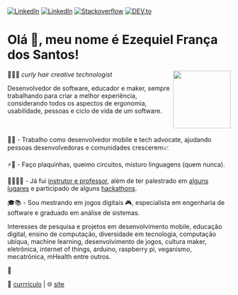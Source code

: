 
</div>
<a href="https://www.twitter.com/ezefranca" target="_blank"><img src="https://img.shields.io/badge/Twitter-%230077B5.svg?&style=flat-square&logo=twitter&logoColor=white" alt="LinkedIn"></a>
<a href="https://www.linkedin.com/in/ezefranca" target="_blank"><img src="https://img.shields.io/badge/LinkedIn-%230077B5.svg?&style=flat-square&logo=linkedin&logoColor=white" alt="LinkedIn"></a>
<a href="https://stackoverflow.com/users/2773779" target="_blank"><img src="https://img.shields.io/badge/-Stackoverflow-4CA143?style=flat-square&logo=Stackoverflow&logoColor=white" alt="Stackoverflow"></a>
<a href="https://dev.to/ezefranca" target="_blank"><img src="https://img.shields.io/badge/DEV-%230A0A0A.svg?&style=flat-square&logo=DEV.to&logoColor=white" alt="DEV.to"></a>
</div>


<h1> Olá 👋, meu nome é <b>Ezequiel</b> França dos Santos!</h1>
<img align='right' src="https://raw.githubusercontent.com/ezefranca/ezefranca/master/MOSHED-2020-7-15-20-38-26.gif" width="130">
<p>👨🏻‍🦱 <em>curly hair creative technologist</em></p>


Desenvolvedor de software, educador e maker, sempre trabalhando para criar a melhor experiência, considerando todos os aspectos de ergonomia, usabilidade, pessoas e ciclo de vida de um software. <br><br><br>

📱🥑 - Trabalho como desenvolvedor mobile e tech advocate, ajudando pessoas desenvolvedoras e comunidades crescerem📈

⚡️🔌 - Faço plaquinhas, queimo circuitos, misturo linguagens (quem nunca).

👨🏻‍🏫🏅 - Já fui [instrutor e professor](https://github.com/ezefranca/ezefranca.github.io/blob/master/curriculo.md#experi%C3%AAncia-com-doc%C3%AAncia), além de ter palestrado em [alguns lugares](https://github.com/ezefranca/ezefranca.github.io/blob/master/curriculo.md#eventos-e-palestras) e participado de alguns [hackathons](https://github.com/ezefranca/ezefranca.github.io/blob/master/curriculo.md#pr%C3%AAmios-e-t%C3%ADtulos).

🎓📚 - Sou mestrando em jogos digitais 🎮, especialista em engenharia de software e graduado em análise de sistemas. <br>

Interesses de pesquisa e projetos em desenvolvimento mobile, educação digital, ensino de computação, diversidade em tecnologia, computação ubíqua, machine learning, desenvolvimento de jogos, cultura maker, eletrônica, internet of things, arduino, raspberry pi, veganismo, mecatrônica, mHealth entre outros.

🤟

📃 [currrículo](https://ezefranca.github.io/curriculo/) |
🌐 [site](https://ezequiel.app/)

